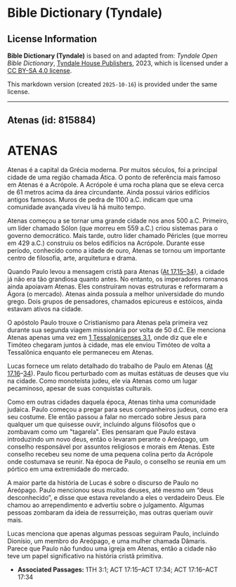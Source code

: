# Bible Dictionary (Tyndale)

## License Information

**Bible Dictionary (Tyndale)** is based on and adapted from: _Tyndale Open Bible Dictionary_, [Tyndale House Publishers](https://tyndaleopenresources.com/), 2023, which is licensed under a [CC BY-SA 4.0 license](https://creativecommons.org/licenses/by-sa/4.0/legalcode.en).

This markdown version (created `2025-10-16`) is provided under the same license.



--------------------------------

## Atenas (id: 815884)

ATENAS
======

Atenas é a capital da Grécia moderna. Por muitos séculos, foi a principal cidade de uma região chamada Ática. O ponto de referência mais famoso em Atenas é a Acrópole. A Acrópole é uma rocha plana que se eleva cerca de 61 metros acima da área circundante. Ainda possui vários edifícios antigos famosos. Muros de pedra de 1100 a.C. indicam que uma comunidade avançada viveu lá há muito tempo.

Atenas começou a se tornar uma grande cidade nos anos 500 a.C. Primeiro, um líder chamado Sólon (que morreu em 559 a.C.) criou sistemas para o governo democrático. Mais tarde, outro líder chamado Péricles (que morreu em 429 a.C.) construiu os belos edifícios na Acrópole. Durante esse período, conhecido como a idade de ouro, Atenas se tornou um importante centro de filosofia, arte, arquitetura e drama.

Quando Paulo levou a mensagem cristã para Atenas ([At 17\.15–34](https://ref.ly/Acts17:15-Acts17:34)), a cidade já não era tão grandiosa quanto antes. No entanto, os imperadores romanos ainda apoiavam Atenas. Eles construíram novas estruturas e reformaram a Ágora (o mercado). Atenas ainda possuía a melhor universidade do mundo grego. Dois grupos de pensadores, chamados epicureus e estóicos, ainda estavam ativos na cidade.

O apóstolo Paulo trouxe o Cristianismo para Atenas pela primeira vez durante sua segunda viagem missionária por volta de 50 d.C. Ele menciona Atenas apenas uma vez em [1 Tessalonicenses 3\.1](https://ref.ly/1Thess3:1), onde diz que ele e Timóteo chegaram juntos à cidade, mas ele enviou Timóteo de volta a Tessalônica enquanto ele permaneceu em Atenas.

Lucas fornece um relato detalhado do trabalho de Paulo em Atenas ([At 17\.16](https://ref.ly/Acts17:16-Acts17:34)–[34](https://ref.ly/Acts17:16-Acts17:34)). Paulo ficou perturbado com as muitas estátuas de deuses que viu na cidade. Como monoteísta judeu, ele via Atenas como um lugar pecaminoso, apesar de suas conquistas culturais.

Como em outras cidades daquela época, Atenas tinha uma comunidade judaica. Paulo começou a pregar para seus companheiros judeus, como era seu costume. Ele então passou a falar no mercado sobre Jesus para qualquer um que quisesse ouvir, incluindo alguns filósofos que o zombavam como um "tagarela". Eles pensaram que Paulo estava introduzindo um novo deus, então o levaram perante o Areópago, um conselho responsável por assuntos religiosos e morais em Atenas. Este conselho recebeu seu nome de uma pequena colina perto da Acrópole onde costumava se reunir. Na época de Paulo, o conselho se reunia em um pórtico em uma extremidade do mercado.

A maior parte da história de Lucas é sobre o discurso de Paulo no Areópago. Paulo mencionou seus muitos deuses, até mesmo um “deus desconhecido”, e disse que estava revelando a eles o verdadeiro Deus. Ele chamou ao arrependimento e advertiu sobre o julgamento. Algumas pessoas zombaram da ideia de ressurreição, mas outras queriam ouvir mais.

Lucas menciona que apenas algumas pessoas seguiram Paulo, incluindo Dionísio, um membro do Areópago, e uma mulher chamada Dâmaris. Parece que Paulo não fundou uma igreja em Atenas, então a cidade não teve um papel significativo na história cristã primitiva.

* **Associated Passages:** 1TH 3:1; ACT 17:15–ACT 17:34; ACT 17:16–ACT 17:34

